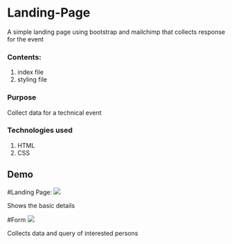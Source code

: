 # Landing-Page
A simple landing page using bootstrap and mailchimp that collects response for the event

### Contents:
1. index file
2. styling file

### Purpose

 Collect data for a technical event
 
 
 ### Technologies used
 1. HTML
 2. CSS
 
 ## Demo
 #Landing Page:
 ![](images/pic1.png)
 
 Shows the basic details
 
 #Form
 ![](images/pic2.png)
 
 Collects data and query of interested persons

